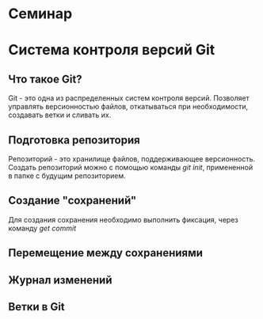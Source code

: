# Семинар

# Система контроля версий Git

## Что такое Git?
Git - это одна из распределенных систем контроля версий. Позволяет управлять версионностью файлов, откатываться при необходимости, создавать ветки и сливать их.
## Подготовка репозитория
Репозиторий - это хранилище файлов, поддерживающее версионность. Создать репозиторий можно с помощью команды *git init*, примененной в папке с будущим репозиторием. 
## Создание "сохранений"
Для создания сохранения необходимо выполнить фиксация, через команду *get commit*
## Перемещение между сохранениями

## Журнал изменений

## Ветки в Git
